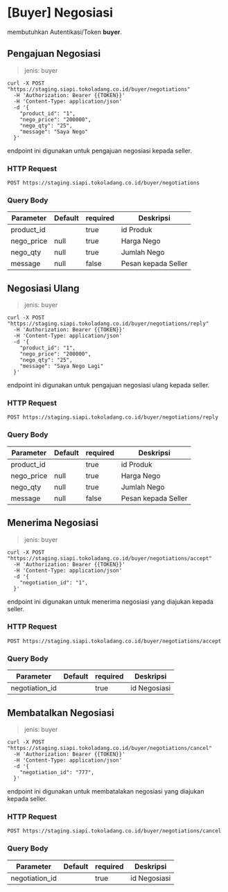 # [Buyer] Negosiasi

<aside class="notice">
membutuhkan Autentikasi/Token <strong>buyer</strong>.
</aside>

## Pengajuan Negosiasi

> jenis: buyer

```shell
curl -X POST "https://staging.siapi.tokoladang.co.id/buyer/negotiations"
  -H 'Authorization: Bearer {{TOKEN}}'
  -H 'Content-Type: application/json'
  -d '{
    "product_id": "1",
    "nego_price": "200000",
    "nego_qty": "25",
    "message": "Saya Nego"
  }'
```

endpoint ini digunakan untuk pengajuan negosiasi kepada seller.

### HTTP Request

`POST https://staging.siapi.tokoladang.co.id/buyer/negotiations`

### Query Body

| Parameter  | Default | required | Deskripsi           |
| ---------- | ------- | -------- | ------------------- |
| product_id |         | true     | id Produk           |
| nego_price | null    | true     | Harga Nego          |
| nego_qty   | null    | true     | Jumlah Nego         |
| message    | null    | false    | Pesan kepada Seller |

## Negosiasi Ulang

> jenis: buyer

```shell
curl -X POST "https://staging.siapi.tokoladang.co.id/buyer/negotiations/reply"
  -H 'Authorization: Bearer {{TOKEN}}'
  -H 'Content-Type: application/json'
  -d '{
    "product_id": "1",
    "nego_price": "200000",
    "nego_qty": "25",
    "message": "Saya Nego Lagi"
  }'
```

endpoint ini digunakan untuk pengajuan negosiasi ulang kepada seller.

### HTTP Request

`POST https://staging.siapi.tokoladang.co.id/buyer/negotiations/reply`

### Query Body

| Parameter  | Default | required | Deskripsi           |
| ---------- | ------- | -------- | ------------------- |
| product_id |         | true     | id Produk           |
| nego_price | null    | true     | Harga Nego          |
| nego_qty   | null    | true     | Jumlah Nego         |
| message    | null    | false    | Pesan kepada Seller |

## Menerima Negosiasi

> jenis: buyer

```shell
curl -X POST "https://staging.siapi.tokoladang.co.id/buyer/negotiations/accept"
  -H 'Authorization: Bearer {{TOKEN}}'
  -H 'Content-Type: application/json'
  -d '{
    "negotiation_id": "1",
  }'
```

endpoint ini digunakan untuk menerima negosiasi yang diajukan kepada seller.

### HTTP Request

`POST https://staging.siapi.tokoladang.co.id/buyer/negotiations/accept`

### Query Body

| Parameter      | Default | required | Deskripsi    |
| -------------- | ------- | -------- | ------------ |
| negotiation_id |         | true     | id Negosiasi |

## Membatalkan Negosiasi

> jenis: buyer

```shell
curl -X POST "https://staging.siapi.tokoladang.co.id/buyer/negotiations/cancel"
  -H 'Authorization: Bearer {{TOKEN}}'
  -H 'Content-Type: application/json'
  -d '{
    "negotiation_id": "777",
  }'
```

endpoint ini digunakan untuk membatalakan negosiasi yang diajukan kepada seller.

### HTTP Request

`POST https://staging.siapi.tokoladang.co.id/buyer/negotiations/cancel`

### Query Body

| Parameter      | Default | required | Deskripsi    |
| -------------- | ------- | -------- | ------------ |
| negotiation_id |         | true     | id Negosiasi |
